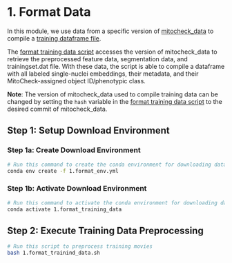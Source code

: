 # 1. Format Data

In this module, we use data from a specific version of [mitocheck_data](https://github.com/WayScience/mitocheck_data) to compile a [training dataframe file](data/training_data.csv.gz).

The [format training data script](format_training_data.ipynb) accesses the version of mitocheck_data to retrieve the preprocessed feature data, segmentation data, and trainingset.dat file.
With these data, the script is able to compile a dataframe with all labeled single-nuclei embeddings, their metadata, and their MitoCheck-assigned object ID/phenotypic class.

**Note**: The version of mitocheck_data used to compile training data can be changed by setting the `hash` variable in the [format training data script](format_training_data.ipynb) to the desired commit of mitocheck_data.

## Step 1: Setup Download Environment

### Step 1a: Create Download Environment

```sh
# Run this command to create the conda environment for downloading data
conda env create -f 1.format_env.yml
```

### Step 1b: Activate Download Environment

```sh
# Run this command to activate the conda environment for downloading data
conda activate 1.format_training_data
```

## Step 2: Execute Training Data Preprocessing

```bash
# Run this script to preprocess training movies
bash 1.format_trainind_data.sh
```